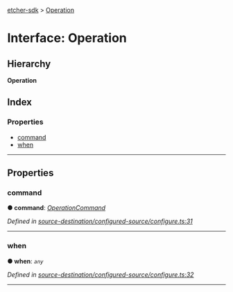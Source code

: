 [etcher-sdk](../README.md) > [Operation](../interfaces/operation.md)

# Interface: Operation

## Hierarchy

**Operation**

## Index

### Properties

* [command](operation.md#command)
* [when](operation.md#when)

---

## Properties

<a id="command"></a>

###  command

**● command**: *[OperationCommand](../#operationcommand)*

*Defined in [source-destination/configured-source/configure.ts:31](https://github.com/balena-io-modules/etcher-sdk/blob/a5ff273/lib/source-destination/configured-source/configure.ts#L31)*

___
<a id="when"></a>

###  when

**● when**: *`any`*

*Defined in [source-destination/configured-source/configure.ts:32](https://github.com/balena-io-modules/etcher-sdk/blob/a5ff273/lib/source-destination/configured-source/configure.ts#L32)*

___

